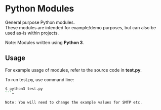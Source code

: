 # Python Modules
General purpose Python modules.<br>
These modules are intended for example/demo purposes, but can also be used as-is within projects.

Note: Modules written using **Python 3**.

## Usage
For example usage of modules, refer to the source code in **test.py**.

To run test.py, use command line:<br>
```sh
$ python3 test.py
```~

Note: You will need to change the example values for SMTP etc.
